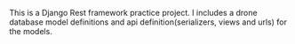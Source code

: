 This is a Django Rest framework practice project. I includes a drone database model definitions and api definition(serializers, views and urls) for the models.
